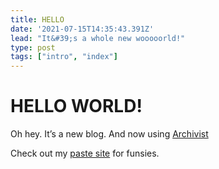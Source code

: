 ```yaml
---
title: HELLO
date: '2021-07-15T14:35:43.391Z'
lead: "It&#39;s a whole new wooooorld!"
type: post
tags: ["intro", "index"]
---
```


# HELLO WORLD!
Oh hey. It’s a new blog. And now using [Archivist](https://github.com/dpeter99/archivist)

Check out my [paste site]() for funsies.
